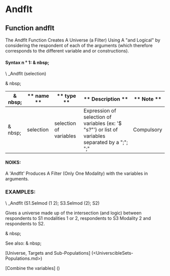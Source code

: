 # Andflt

## Function andflt

The Andflt Function Creates A Universe (a Filter) Using A "and Logical" by considering the respondent of each of the arguments (which therefore corresponds to the different variable and or constructions).

#### Syntax n ° 1: & nbsp;

\ _Andflt (selection)

& nbsp;

| & nbsp; | ** name ** | ** type ** | ** Description ** | ** Note ** |
| --- | --- | --- | --- | --- |
| & nbsp; | selection | selection of variables | Expression of selection of variables (ex: '$ "s?"') or list of variables separated by a ";"; ";"| Compulsory |

#### NOIKS:

A 'Andflt' Produces A Filter (Only One Modality) with the variables in arguments.

### EXAMPLES:

\ _Andflt (S1.Selmod (1 2); S3.Selmod (2); S2)

Gives a universe made up of the intersection (and logic) between respondents to S1 modalities 1 or 2, respondents to S3 Modality 2 and respondents to S2.

& nbsp;

See also: & nbsp;

[Universe, Targets and Sub-Populations] (<UniverscibleSets-Populations.md>)

[Combine the variables] (<combine thevariables1.md>)